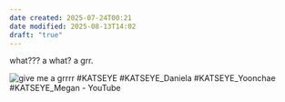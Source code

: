 ```yaml
---
date created: 2025-07-24T00:21
date modified: 2025-08-13T14:02
draft: "true"
---
```


what??? a what? a grr.

![give me a grrrr #KATSEYE #KATSEYE\_Daniela #KATSEYE\_Yoonchae #KATSEYE\_Megan - YouTube](https://youtube.com/shorts/USukkM5OWG8?si=uKcH6fUeppdl9fUS)